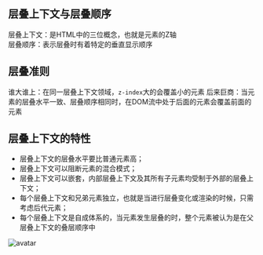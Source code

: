 <!--
 * @Description: 
 * @version: 
 * @Author: hmlhml
 * @Date: 2021-06-02 11:53:04
 * @LastEditors: hmlhml
-->
## 层叠上下文与层叠顺序

层叠上下文：是HTML中的三位概念，也就是元素的Z轴  
层叠顺序：表示层叠时有着特定的垂直显示顺序

## 层叠准则

谁大谁上：在同一层叠上下文领域，`z-index`大的会覆盖小的元素
后来巨商：当元素的层叠水平一致、层叠顺序相同时，在DOM流中处于后面的元素会覆盖前面的元素


## 层叠上下文的特性

* 层叠上下文的层叠水平要比普通元素高；
* 层叠上下文可以阻断元素的混合模式；
* 层叠上下文可以嵌套，内部层叠上下文及其所有子元素均受制于外部的层叠上下文；
* 每个层叠上下文和兄弟元素独立，也就是当进行层叠变化或渲染的时候，只需考虑后代元素；
* 每个层叠上下文是自成体系的，当元素发生层叠的时，整个元素被认为是在父层叠上下文的叠层顺序中

![avatar](https://img.jbzj.com/file_images/article/202004/2020042716230665.png)